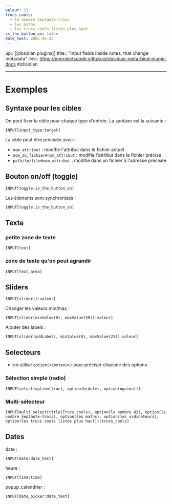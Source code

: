 ```yaml
---
valeur: 21
trucs_cools:
  - le nombre Septante-trois
  - les maths
  - les trucs cools listés plus haut
is_the_button_on: false
date_test: 2005-05-25
---
```

up:: [[obsidian plugins]]
title:: "Input fields inside notes, that change metadata"
link:: https://mprojectscode.github.io/obsidian-meta-bind-plugin-docs
#obsidian 

---

# Exemples
## Syntaxe pour les cibles
On peut fixer la cible pour chaque type d'entrée.
La syntaxe est la suivante :

`INPUT[input_type:target]`

La cible peut être précisée avec :
 - `nom_attribut` : modifie l'attribut dans le fichier actuel
 - `nom_du_fichier#nom_attribut` : modifie l'attribut dans le fichier précisé
 - `path/to/file#nom_attribut` : modifie dans un fichier à l'adresse précisée

## Bouton on/off (toggle)

```meta-bind
INPUT[toggle:is_the_button_on]
```
Les éléments sont synchronisés :
```meta-bind
INPUT[toggle:is_the_button_on]
```

## Texte
### petite zone de texte
```meta-bind
INPUT[text]
```

### zone de texte qu'on peut agrandir
```meta-bind
INPUT[text_area]
```

## Sliders
```meta-bind
INPUT[slider():valeur]
```

Changer les valeurs min/max :
```meta-bind
INPUT[slider(minValue(0), maxValue(50)):valeur]
```

Ajouter des labels :
```meta-bind
INPUT[slider(addLabels, minValue(0), maxValue(25)):valeur]
```

## Selecteurs
 - on utilise `option(<contenu>)` pour préciser chacune des options

### Sélection simple (radio)
```meta-bind
INPUT[select(option(truc), option(bidule), option(ognion))]
```

### Multi-sélecteur

```meta-bind
INPUT[multi_select(title(Trucs cools), option(le nombre 42), option(le nombre Septante-trois), option(les maths), option(les ordinateurs), option(les trucs cools listés plus haut)):trucs_cools]
```


## Dates
date :
```meta-bind
INPUT[date:date_test]
```

heure :
```meta-bind
INPUT[time:time]
```

popup_calendrier :
```meta-bind
INPUT[date_picker:date_test]
```

